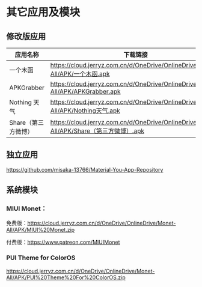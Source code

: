 # 其它应用及模块

## 修改版应用

| 应用名称 | 下载链接 |
| --- | --- |
| 一个木函 | https://cloud.jerryz.com.cn/d/OneDrive/OnlineDrive/Monet-All/APK/一个木函.apk |
| APKGrabber | https://cloud.jerryz.com.cn/d/OneDrive/OnlineDrive/Monet-All/APK/APKGrabber.apk |
| Nothing 天气 | https://cloud.jerryz.com.cn/d/OneDrive/OnlineDrive/Monet-All/APK/Nothing天气.apk |
| Share（第三方微博） | https://cloud.jerryz.com.cn/d/OneDrive/OnlineDrive/Monet-All/APK/Share（第三方微博）.apk |

## 独立应用

https://github.com/misaka-13766/Material-You-App-Repository

## 系统模块

### MIUI Monet：

免费版：https://cloud.jerryz.com.cn/d/OneDrive/OnlineDrive/Monet-All/APK/MIUI%20Monet.zip

付费版：https://www.patreon.com/MIUIMonet

### PUI Theme for ColorOS
https://cloud.jerryz.com.cn/d/OneDrive/OnlineDrive/Monet-All/APK/PUI%20Theme%20For%20ColorOS.zip
